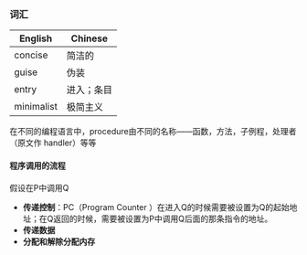 ### 词汇

| English    | Chinese    |
| ---------- | ---------- |
| concise    | 简洁的     |
| guise      | 伪装       |
| entry      | 进入；条目 |
| minimalist | 极简主义   |

在不同的编程语言中，procedure由不同的名称——函数，方法，子例程，处理者（原文作 handler）等等

#### 程序调用的流程

假设在P中调用Q

- **传递控制**：PC（Program Counter ）在进入Q的时候需要被设置为Q的起始地址；在Q返回的时候，需要被设置为P中调用Q后面的那条指令的地址。
- **传递数据**
- **分配和解除分配内存**



